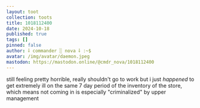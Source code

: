```yaml
---
layout: toot
collection: toots
title: 1018112400
date: 2024-10-18
published: true
tags: []
pinned: false
author: ⸸ commander ░ nova ⸸ :~$
avatar: /img/avatar/daemon.jpeg
mastodon: https://mastodon.online/@cmdr_nova/1018112400
---
```


still feeling pretty horrible, really shouldn't go to work but i just _happened_ to get extremely ill on the same 7 day period of the inventory of the store, which means not coming in is especially "criminalized" by upper management
